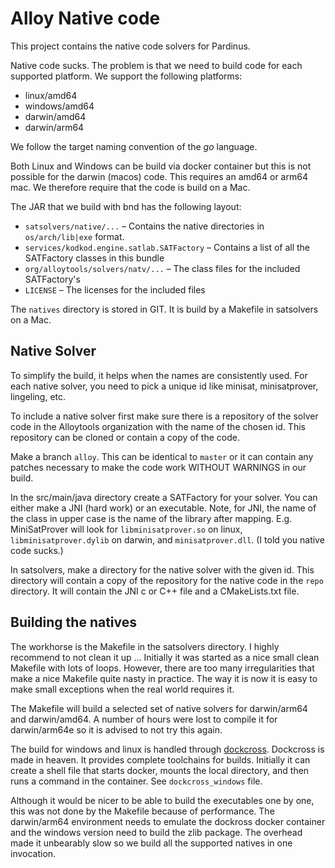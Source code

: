# Alloy Native code

This project contains the native code solvers for Pardinus. 

Native code sucks. The problem is that we need to build code for each supported platform. We support
the following platforms:

* linux/amd64
* windows/amd64
* darwin/amd64
* darwin/arm64

We follow the target naming convention of the _go_ language.

Both Linux and Windows can be build via docker container but this is not possible for the darwin (macos) code. This
requires an amd64 or arm64 mac. We therefore require that the code is build on a Mac.

The JAR that we build with bnd has the following layout:

* `satsolvers/native/...` – Contains the native directories in `os/arch/lib|exe` format.
* `services/kodkod.engine.satlab.SATFactory` – Contains a list of all the SATFactory classes in this bundle
* `org/alloytools/solvers/natv/...` – The class files for the included SATFactory's
* `LICENSE` – The licenses for the included files

The `natives` directory is stored in GIT. It is build by a Makefile in satsolvers on a Mac.

## Native Solver

To simplify the build, it helps when the names are consistently used. For each native solver, you need to pick a 
unique id like minisat, minisatprover, lingeling, etc.

To include a native solver first make sure there is a repository of the solver code in the Alloytools organization
with the name of the chosen id.  This repository can be cloned or contain a copy of the code. 

Make a branch `alloy`. This can be identical to `master` or it can contain any patches necessary to make the code 
work WITHOUT WARNINGS in our build.

In the src/main/java directory create a SATFactory for your solver. You can either make a JNI (hard work) or
an executable. Note, for JNI, the name of the class in upper case is the name of the library after mapping. E.g.
MiniSatProver will look for `libminisatprover.so` on linux, `libminisatprover.dylib` on darwin, and
`minisatprover.dll`. (I told you native code sucks.)

In satsolvers, make a directory for the native solver with the given id. This directory will contain a copy of the
repository for the native code in the `repo` directory. It will contain the JNI c or C++ file and a CMakeLists.txt
file.


## Building the natives

The workhorse is the Makefile in the satsolvers directory. I highly recommend to not clean it up ... Initially it
was started as a nice small clean Makefile with lots of loops. However, there are too many irregularities
that make a nice Makefile quite nasty in practice. The way it is now it is easy to make small exceptions
when the real world requires it.

The Makefile will build a selected set of native solvers for darwin/arm64 and darwin/amd64. A number of hours
were lost to compile it for darwin/arm64e so it is advised to not try this again.

The build for windows and linux is handled through [dockcross][1]. Dockcross is made in heaven. It provides
complete toolchains for builds. Initially it can create a shell file that starts docker, mounts the local
directory, and then runs a command in the container. See `dockcross_windows` file.

Although it would be nicer to be able to build the executables one by one, this was not done by the Makefile
because of performance. The darwin/arm64 environment needs to emulate the dockross docker container and 
the windows version need to build the zlib package. The overhead made it unbearably slow so we build
all the supported natives in one invocation.















[1]: https://github.com/dockcross/dockcross




